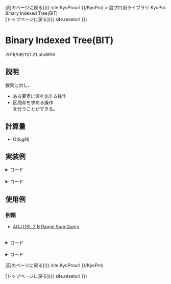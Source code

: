 [前のページに戻る]({{ site.KyoProurl }}/KyoPro) > 競プロ用ライブラリ KyoPro Binary Indexed Tree(BIT)<br>
[トップページに戻る]({{ site.reseturl }})<br>

# Binary Indexed Tree(BIT)
2019/09/11/1:21 pto8913 <br>

## 説明
数列に対し、
* ある要素に値を加える操作
* 区間和を求める操作 <br>
を行うことができる。<br>

## 計算量
* O(logN)

## 実装例

<details>
<summary> コード </summary>

```python
class BIT:
  def __init__(self, size):
    self.tree = [0] * (size + 1)
  
  def sum(self, a):
    res = 0
    a += 1
    while a:
      res += self.tree[a]
      a -= a & -a
    return res
    
  def add(self, a, x):
    a += 1
    while a < len(self.tree):
      self.tree[a] += x
      a += a & -a
```

</details>
<br>

<details>
<summary> コード </summary>

```cpp
#include <iostream>
#include <vector>

using namespace std;

template<typename T>
struct BIT {
  vector<T> tree;

  BIT(int size) : tree(size + 1, 0) {};

  T sum(int a) {
    T res = 0;
    ++a;
    while (a) {
      res += tree[a];
      a -= a & -a;
    }
    return res;
  }

  T add(int a, int x) {
    ++a;
    while (a < tree.size()) {
      tree[a] += x;
      a += a & -a;
    }
  }
};
```

</details>

## 使用例

### 例題 
* [AOJ DSL 2 B Range Sum Query](http://judge.u-aizu.ac.jp/onlinejudge/description.jsp?id=DSL_2_B&lang=jp)
<br>

<details>
<summary> コード </summary>

```python
class BIT:
  # 省略

import sys

stdin = sys.stdin
na = lambda: map(int, stdin.readline().split())
ns = lambda: stdin.readline().rstrip()
ni = lambda: int(ns())

def main():
  n, q = na()
  bit = BIT(n)
  for _ in range(q):
    t, x, y = na()
    if t == 0:
      bit.add(x - 1, y)
    else:
      print(bit.sum(y - 1) - bit.sum(x - 2))

main()
```
</details>
<br>

<details>
<summary> コード </summary>

```cpp
#include <iostream>
#include <vector>

using namespace std;

template<typename T>
struct BIT {
  // 省略
};

#define rep(i, a, n) for(int i = a; i < (n); ++i)

int main(){
  cin.tie(0);
  ios::sync_with_stdio(false);
  int n, q;
  cin >> n >> q;

  BIT<int> bit(n);

  int t, x, y;
  rep(i, 0, q) {
    cin >> t >> x >> y;
    if (t == 0) bit.add(x - 1, y);
    else cout << bit.sum(y - 1) - bit.sum(x - 2) << endl;
  }
}
```

</details>


[前のページに戻る]({{ site.KyoProurl }}/KyoPro)<br>

[トップページに戻る]({{ site.reseturl }})<br>